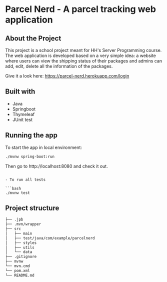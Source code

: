# Parcel Nerd - A parcel tracking web application

## About the Project

This project is a school project meant for HH's Server Programming course. 
The web application is developed based on a very simple idea: a website where users can view the shipping status of their packages and admins can add, edit, delete all the information of the packages.

Give it a look here: https://parcel-nerd.herokuapp.com/login

## Built with

- Java
- Springboot
- Thymeleaf
- JUnit test

## Running the app

To start the app in local environment:

```bash
./mvnw spring-boot:run
```

Then go to http://localhost:8080 and check it out.

```

- To run all tests

```bash
./mvnw test
```


## Project structure

```bash
├── .jpb
├── .mvn/wrapper
├── src
│   ├── main
│   ├── test/java/com/example/parcelnerd
│   ├── styles
│   ├── utils
│   └── data
├── .gitignore
├── mvnw
└── mvn.cmd
└── pom.xml
└── README.md

```
